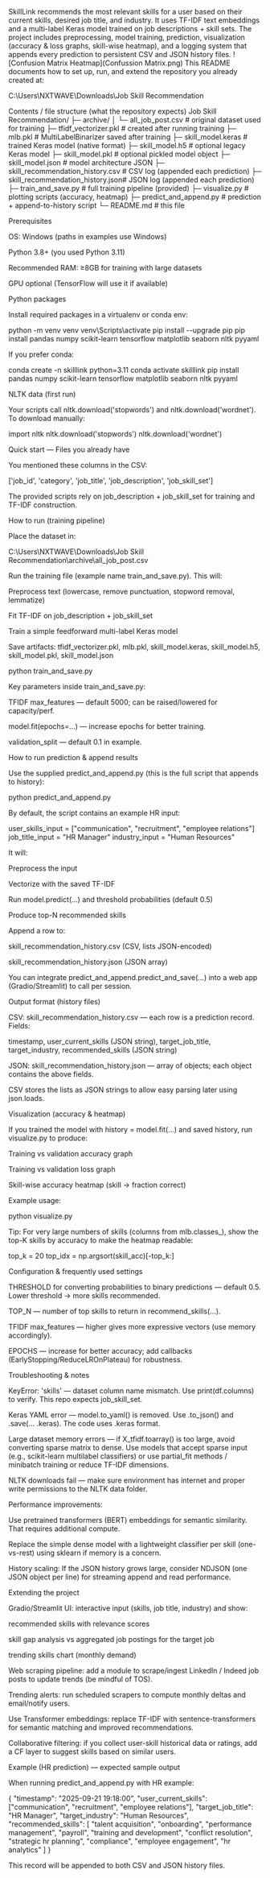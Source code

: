 SkillLink recommends the most relevant skills for a user based on their current skills, desired job title, and industry. It uses TF-IDF text embeddings and a multi-label Keras model trained on job descriptions + skill sets. The project includes preprocessing, model training, prediction, visualization (accuracy & loss graphs, skill-wise heatmap), and a logging system that appends every prediction to persistent CSV and JSON history files.
![Confusion Matrix Heatmap](Confussion Matrix.png)
This README documents how to set up, run, and extend the repository you already created at:

C:\Users\NXTWAVE\Downloads\Job Skill Recommendation

Contents / file structure (what the repository expects)
Job Skill Recommendation/
├─ archive/
│  └─ all_job_post.csv              # original dataset used for training
├─ tfidf_vectorizer.pkl             # created after running training
├─ mlb.pkl                          # MultiLabelBinarizer saved after training
├─ skill_model.keras                # trained Keras model (native format)
├─ skill_model.h5                   # optional legacy Keras model
├─ skill_model.pkl                  # optional pickled model object
├─ skill_model.json                 # model architecture JSON
├─ skill_recommendation_history.csv # CSV log (appended each prediction)
├─ skill_recommendation_history.json# JSON log (appended each prediction)
├─ train_and_save.py                # full training pipeline (provided)
├─ visualize.py                     # plotting scripts (accuracy, heatmap)
├─ predict_and_append.py            # prediction + append-to-history script
└─ README.md                        # this file

Prerequisites

OS: Windows (paths in examples use Windows)

Python 3.8+ (you used Python 3.11)

Recommended RAM: ≥8GB for training with large datasets

GPU optional (TensorFlow will use it if available)

Python packages

Install required packages in a virtualenv or conda env:

python -m venv venv
venv\Scripts\activate
pip install --upgrade pip
pip install pandas numpy scikit-learn tensorflow matplotlib seaborn nltk pyyaml


If you prefer conda:

conda create -n skilllink python=3.11
conda activate skilllink
pip install pandas numpy scikit-learn tensorflow matplotlib seaborn nltk pyyaml

NLTK data (first run)

Your scripts call nltk.download('stopwords') and nltk.download('wordnet'). To download manually:

import nltk
nltk.download('stopwords')
nltk.download('wordnet')

Quick start — Files you already have

You mentioned these columns in the CSV:

['job_id', 'category', 'job_title', 'job_description', 'job_skill_set']


The provided scripts rely on job_description + job_skill_set for training and TF-IDF construction.

How to run (training pipeline)

Place the dataset in:

C:\Users\NXTWAVE\Downloads\Job Skill Recommendation\archive\all_job_post.csv


Run the training file (example name train_and_save.py). This will:

Preprocess text (lowercase, remove punctuation, stopword removal, lemmatize)

Fit TF-IDF on job_description + job_skill_set

Train a simple feedforward multi-label Keras model

Save artifacts: tfidf_vectorizer.pkl, mlb.pkl, skill_model.keras, skill_model.h5, skill_model.pkl, skill_model.json

python train_and_save.py


Key parameters inside train_and_save.py:

TFIDF max_features — default 5000; can be raised/lowered for capacity/perf.

model.fit(epochs=...) — increase epochs for better training.

validation_split — default 0.1 in example.

How to run prediction & append results

Use the supplied predict_and_append.py (this is the full script that appends to history):

python predict_and_append.py


By default, the script contains an example HR input:

user_skills_input = ["communication", "recruitment", "employee relations"]
job_title_input = "HR Manager"
industry_input = "Human Resources"


It will:

Preprocess the input

Vectorize with the saved TF-IDF

Run model.predict(...) and threshold probabilities (default 0.5)

Produce top-N recommended skills

Append a row to:

skill_recommendation_history.csv (CSV, lists JSON-encoded)

skill_recommendation_history.json (JSON array)

You can integrate predict_and_append.predict_and_save(...) into a web app (Gradio/Streamlit) to call per session.

Output format (history files)

CSV: skill_recommendation_history.csv — each row is a prediction record. Fields:

timestamp, user_current_skills (JSON string), target_job_title, target_industry, recommended_skills (JSON string)

JSON: skill_recommendation_history.json — array of objects; each object contains the above fields.

CSV stores the lists as JSON strings to allow easy parsing later using json.loads.

Visualization (accuracy & heatmap)

If you trained the model with history = model.fit(...) and saved history, run visualize.py to produce:

Training vs validation accuracy graph

Training vs validation loss graph

Skill-wise accuracy heatmap (skill → fraction correct)

Example usage:

python visualize.py


Tip: For very large numbers of skills (columns from mlb.classes_), show the top-K skills by accuracy to make the heatmap readable:

top_k = 20
top_idx = np.argsort(skill_acc)[-top_k:]

Configuration & frequently used settings

THRESHOLD for converting probabilities to binary predictions — default 0.5. Lower threshold → more skills recommended.

TOP_N — number of top skills to return in recommend_skills(...).

TFIDF max_features — higher gives more expressive vectors (use memory accordingly).

EPOCHS — increase for better accuracy; add callbacks (EarlyStopping/ReduceLROnPlateau) for robustness.

Troubleshooting & notes

KeyError: 'skills' — dataset column name mismatch. Use print(df.columns) to verify. This repo expects job_skill_set.

Keras YAML error — model.to_yaml() is removed. Use .to_json() and .save(... .keras). The code uses .keras format.

Large dataset memory errors — if X_tfidf.toarray() is too large, avoid converting sparse matrix to dense. Use models that accept sparse input (e.g., scikit-learn multilabel classifiers) or use partial_fit methods / minibatch training or reduce TF-IDF dimensions.

NLTK downloads fail — make sure environment has internet and proper write permissions to the NLTK data folder.

Performance improvements:

Use pretrained transformers (BERT) embeddings for semantic similarity. That requires additional compute.

Replace the simple dense model with a lightweight classifier per skill (one-vs-rest) using sklearn if memory is a concern.

History scaling: If the JSON history grows large, consider NDJSON (one JSON object per line) for streaming append and read performance.

Extending the project

Gradio/Streamlit UI: interactive input (skills, job title, industry) and show:

recommended skills with relevance scores

skill gap analysis vs aggregated job postings for the target job

trending skills chart (monthly demand)

Web scraping pipeline: add a module to scrape/ingest LinkedIn / Indeed job posts to update trends (be mindful of TOS).

Trending alerts: run scheduled scrapers to compute monthly deltas and email/notify users.

Use Transformer embeddings: replace TF-IDF with sentence-transformers for semantic matching and improved recommendations.

Collaborative filtering: if you collect user-skill historical data or ratings, add a CF layer to suggest skills based on similar users.

Example (HR prediction) — expected sample output

When running predict_and_append.py with HR example:

{
  "timestamp": "2025-09-21 19:18:00",
  "user_current_skills": ["communication", "recruitment", "employee relations"],
  "target_job_title": "HR Manager",
  "target_industry": "Human Resources",
  "recommended_skills": [
    "talent acquisition",
    "onboarding",
    "performance management",
    "payroll",
    "training and development",
    "conflict resolution",
    "strategic hr planning",
    "compliance",
    "employee engagement",
    "hr analytics"
  ]
}


This record will be appended to both CSV and JSON history files.
